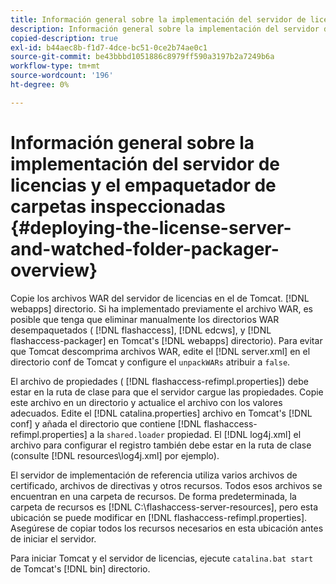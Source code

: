 ```yaml
---
title: Información general sobre la implementación del servidor de licencias y el empaquetador de carpetas inspeccionadas
description: Información general sobre la implementación del servidor de licencias y el empaquetador de carpetas inspeccionadas
copied-description: true
exl-id: b44aec8b-f1d7-4dce-bc51-0ce2b74ae0c1
source-git-commit: be43bbbd1051886c8979ff590a3197b2a7249b6a
workflow-type: tm+mt
source-wordcount: '196'
ht-degree: 0%

---
```


# Información general sobre la implementación del servidor de licencias y el empaquetador de carpetas inspeccionadas {#deploying-the-license-server-and-watched-folder-packager-overview}

Copie los archivos WAR del servidor de licencias en el de Tomcat. [!DNL webapps] directorio. Si ha implementado previamente el archivo WAR, es posible que tenga que eliminar manualmente los directorios WAR desempaquetados ( [!DNL flashaccess], [!DNL edcws], y [!DNL flashaccess-packager] en Tomcat&#39;s [!DNL webapps] directorio). Para evitar que Tomcat descomprima archivos WAR, edite el [!DNL server.xml] en el directorio conf de Tomcat y configure el `unpackWARs` atribuir a `false`.

El archivo de propiedades ( [!DNL flashaccess-refimpl.properties]) debe estar en la ruta de clase para que el servidor cargue las propiedades. Copie este archivo en un directorio y actualice el archivo con los valores adecuados. Edite el [!DNL catalina.properties] archivo en Tomcat&#39;s [!DNL conf] y añada el directorio que contiene [!DNL flashaccess-refimpl.properties] a la `shared.loader` propiedad. El [!DNL log4j.xml] el archivo para configurar el registro también debe estar en la ruta de clase (consulte [!DNL resources\log4j.xml] por ejemplo).

El servidor de implementación de referencia utiliza varios archivos de certificado, archivos de directivas y otros recursos. Todos esos archivos se encuentran en una carpeta de recursos. De forma predeterminada, la carpeta de recursos es [!DNL C:\flashaccess-server-resources], pero esta ubicación se puede modificar en [!DNL flashaccess-refimpl.properties]. Asegúrese de copiar todos los recursos necesarios en esta ubicación antes de iniciar el servidor.

Para iniciar Tomcat y el servidor de licencias, ejecute `catalina.bat start` de Tomcat&#39;s [!DNL bin] directorio.
